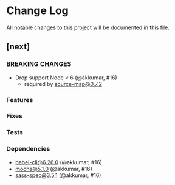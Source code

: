 # Change Log
All notable changes to this project will be documented in this file.

## [next]
### BREAKING CHANGES

- Drop support Node < 6 (@akkumar, #16)
  - required by source-map@0.7.2

### Features

### Fixes

### Tests

### Dependencies

- babel-cli@6.26.0 (@akkumar, #16)
- mocha@5.1.0 (@akkumar, #16)
- sass-spec@3.5.1 (@akkumar, #16)

